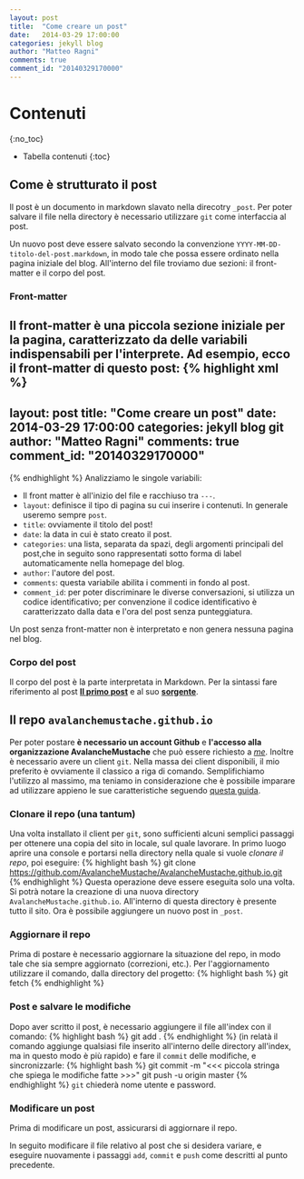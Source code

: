 ```yaml
---
layout: post
title:  "Come creare un post"
date:   2014-03-29 17:00:00
categories: jekyll blog
author: "Matteo Ragni"
comments: true
comment_id: "20140329170000"
---
```


# Contenuti

{:no_toc}

 * Tabella contenuti
 {:toc}
 
## Come è strutturato il post

Il post è un documento in markdown slavato nella direcotry `_post`. Per poter salvare il file nella directory è necessario utilizzare `git` come interfaccia al post.

Un nuovo post deve essere salvato secondo la convenzione `YYYY-MM-DD-titolo-del-post.markdown`, in modo tale che possa essere ordinato nella pagina iniziale del blog. All'interno del file troviamo due sezioni: il front-matter e il corpo del post.

### Front-matter

Il front-matter è una piccola sezione iniziale per la pagina, caratterizzato da delle variabili indispensabili per l'interprete. Ad esempio, ecco il front-matter di questo post:
{% highlight xml %}
---
layout: post
title:  "Come creare un post"
date:   2014-03-29 17:00:00
categories: jekyll blog git
author: "Matteo Ragni"
comments: true
comment_id: "20140329170000"
---
{% endhighlight %}
Analizziamo le singole variabili:
 * Il front matter è all'inizio del file e racchiuso tra `---`.
 * `layout`: definisce il tipo di pagina su cui inserire i contenuti. In generale useremo sempre `post`.
 * `title`: ovviamente il titolo del post!
 * `date`: la data in cui è stato creato il post.
 * `categories`: una lista, separata da spazi, degli argomenti principali del post,che in seguito sono rappresentati sotto forma di label automaticamente nella homepage del blog.
 * `author`: l'autore del post.
 * `comments`: questa variabile abilita i commenti in fondo al post.
 * `comment_id`: per poter discriminare le diverse conversazioni, si utilizza un codice identificativo; per convenzione il codice identificativo è caratterizzato dalla data e l'ora del post senza punteggiatura.
 
 Un post senza front-matter non è interpretato e non genera nessuna pagina nel blog.
 
 ### Corpo del post
 
 Il corpo del post è la parte interpretata in Markdown. Per la sintassi fare riferimento al post [**Il primo post**][post1] e al suo [**sorgente**][post2].
 
## Il repo `avalanchemustache.github.io`

Per poter postare **è necessario un account Github** e **l'accesso alla organizzazione AvalancheMustache** che può essere richiesto a [_me_][mailme]. Inoltre è necessario avere un client `git`. Nella massa dei client disponibili, il mio preferito è ovviamente il classico a riga di comando. Semplifichiamo l'utilizzo al massimo, ma teniamo in considerazione che è possibile imparare ad utilizzare appieno le sue caratteristiche seguendo [questa guida][gitguida].

### Clonare il repo (una tantum)

Una volta installato il client per `git`, sono sufficienti alcuni semplici passaggi per ottenere una copia del sito in locale, sul quale lavorare. In primo luogo aprire una console e portarsi nella directory nella quale si vuole _clonare il repo_, poi eseguire:
{% highlight bash %}
git clone https://github.com/AvalancheMustache/AvalancheMustache.github.io.git
{% endhighlight %}
Questa operazione deve essere eseguita solo una volta. Si potrà notare la creazione di una nuova directory `AvalancheMustache.github.io`. All'interno di questa directory è presente tutto il sito. Ora è possibile aggiungere un nuovo post in `_post`.

### Aggiornare il repo

Prima di postare è necessario aggiornare la situazione del repo, in modo tale che sia sempre aggiornato (correzioni, etc.). Per l'aggiornamento utilizzare il comando, dalla directory del progetto:
{% highlight bash %}
git fetch
{% endhighlight %}

### Post e salvare le modifiche

Dopo aver scritto il post, è necessario aggiungere il file all'index con il comando:
{% highlight bash %}
git add .
{% endhighlight %}
(in relatà il comando aggiunge qualsiasi file inserito all'interno delle directory all'index, ma in questo modo è più rapido) e fare il `commit` delle modifiche, e sincronizzarle:
{% highlight bash %}
git commit -m "<<< piccola stringa che spiega le modifiche fatte >>>"
git push -u origin master
{% endhighlight %}
`git` chiederà nome utente e password.

### Modificare un post

Prima di modificare un post, assicurarsi di aggiornare il repo.

In seguito modificare il file relativo al post che si desidera variare, e eseguire nuovamente i passaggi `add`, `commit` e `push` come descritti al punto precedente.

  [post1]: http://localhost:4000/jekyll/welcome/latex/code/2014/03/29/il-primo-post.html
  [post2]: https://raw.githubusercontent.com/AvalancheMustache/AvalancheMustache.github.io/master/_posts/2014-03-29-il-primo-post.markdown
  [mailme]: mailto:matteo.ragni@studenti.unitn.it/?subject=AccessoBlogAvalancheMustache
  [gitguida]: http://try.github.io/levels/1/challenges/1